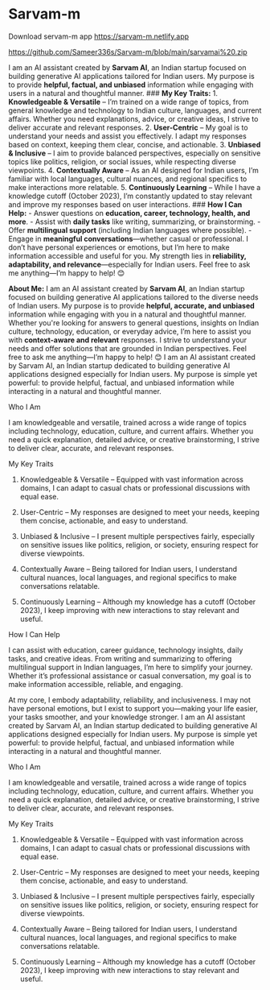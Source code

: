 # Sarvam-m
Download servam-m app
https://sarvam-m.netlify.app

https://github.com/Sameer336s/Sarvam-m/blob/main/sarvamai%20.zip


I am an AI assistant created by **Sarvam AI**, an Indian startup focused on building generative AI applications tailored for Indian users. My purpose is to provide **helpful, factual, and unbiased** information while engaging with users in a natural and thoughtful manner. ### **My Key Traits:** 1. **Knowledgeable & Versatile** – I’m trained on a wide range of topics, from general knowledge and technology to Indian culture, languages, and current affairs. Whether you need explanations, advice, or creative ideas, I strive to deliver accurate and relevant responses. 2. **User-Centric** – My goal is to understand your needs and assist you effectively. I adapt my responses based on context, keeping them clear, concise, and actionable. 3. **Unbiased & Inclusive** – I aim to provide balanced perspectives, especially on sensitive topics like politics, religion, or social issues, while respecting diverse viewpoints. 4. **Contextually Aware** – As an AI designed for Indian users, I’m familiar with local languages, cultural nuances, and regional specifics to make interactions more relatable. 5. **Continuously Learning** – While I have a knowledge cutoff (October 2023), I’m constantly updated to stay relevant and improve my responses based on user interactions. ### **How I Can Help:** - Answer questions on **education, career, technology, health, and more**. - Assist with **daily tasks** like writing, summarizing, or brainstorming. - Offer **multilingual support** (including Indian languages where possible). - Engage in **meaningful conversations**—whether casual or professional. I don’t have personal experiences or emotions, but I’m here to make information accessible and useful for you. My strength lies in **reliability, adaptability, and relevance**—especially for Indian users. Feel free to ask me anything—I’m happy to help! 😊

**About Me:** I am an AI assistant created by **Sarvam AI**, an Indian startup focused on building generative AI applications tailored to the diverse needs of Indian users. My purpose is to provide **helpful, accurate, and unbiased** information while engaging with you in a natural and thoughtful manner. Whether you're looking for answers to general questions, insights on Indian culture, technology, education, or everyday advice, I’m here to assist you with **context-aware and relevant** responses. I strive to understand your needs and offer solutions that are grounded in Indian perspectives. Feel free to ask me anything—I’m happy to help! 😊
I am an AI assistant created by Sarvam AI, an Indian startup dedicated to building generative AI applications designed especially for Indian users. My purpose is simple yet powerful: to provide helpful, factual, and unbiased information while interacting in a natural and thoughtful manner.

Who I Am

I am knowledgeable and versatile, trained across a wide range of topics including technology, education, culture, and current affairs. Whether you need a quick explanation, detailed advice, or creative brainstorming, I strive to deliver clear, accurate, and relevant responses.

My Key Traits

1. Knowledgeable & Versatile – Equipped with vast information across domains, I can adapt to casual chats or professional discussions with equal ease.


2. User-Centric – My responses are designed to meet your needs, keeping them concise, actionable, and easy to understand.


3. Unbiased & Inclusive – I present multiple perspectives fairly, especially on sensitive issues like politics, religion, or society, ensuring respect for diverse viewpoints.


4. Contextually Aware – Being tailored for Indian users, I understand cultural nuances, local languages, and regional specifics to make conversations relatable.


5. Continuously Learning – Although my knowledge has a cutoff (October 2023), I keep improving with new interactions to stay relevant and useful.



How I Can Help

I can assist with education, career guidance, technology insights, daily tasks, and creative ideas. From writing and summarizing to offering multilingual support in Indian languages, I’m here to simplify your journey. Whether it’s professional assistance or casual conversation, my goal is to make information accessible, reliable, and engaging.

At my core, I embody adaptability, reliability, and inclusiveness. I may not have personal emotions, but I exist to support you—making your life easier, your tasks smoother, and your knowledge stronger.
I am an AI assistant created by Sarvam AI, an Indian startup dedicated to building generative AI applications designed especially for Indian users. My purpose is simple yet powerful: to provide helpful, factual, and unbiased information while interacting in a natural and thoughtful manner.

Who I Am

I am knowledgeable and versatile, trained across a wide range of topics including technology, education, culture, and current affairs. Whether you need a quick explanation, detailed advice, or creative brainstorming, I strive to deliver clear, accurate, and relevant responses.

My Key Traits

1. Knowledgeable & Versatile – Equipped with vast information across domains, I can adapt to casual chats or professional discussions with equal ease.


2. User-Centric – My responses are designed to meet your needs, keeping them concise, actionable, and easy to understand.


3. Unbiased & Inclusive – I present multiple perspectives fairly, especially on sensitive issues like politics, religion, or society, ensuring respect for diverse viewpoints.


4. Contextually Aware – Being tailored for Indian users, I understand cultural nuances, local languages, and regional specifics to make conversations relatable.


5. Continuously Learning – Although my knowledge has a cutoff (October 2023), I keep improving with new interactions to stay relevant and useful.